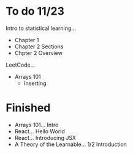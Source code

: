 # To do 11/23

Intro to statistical learning...
- Chapter 1 
- Chapter 2 Sections
- Chpter 2 Overview

LeetCode...
- Arrays 101 
	- Inserting 

# Finished
- Arrays 101... Intro
- React... Hello World
- React... Introducing JSX
- A Theory of the Learnable... 1/2 Introduction
